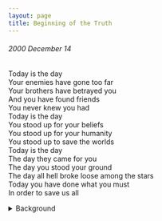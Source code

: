 ```yaml
---
layout: page
title: Beginning of the Truth
---
```


###### 2000 December 14<br>
Today is the day<br>
Your enemies have gone too far<br>
Your brothers have betrayed you<br>
And you have found friends<br>
You never knew you had<br>
Today is the day<br>
You stood up for your beliefs<br>
You stood up for your humanity<br>
You stood up to save the worlds<br>
Today is the day<br>
The day they came for you<br>
The day you stood your ground<br>
The day all hell broke loose among the stars<br>
Today you have done what you must<br>
In order to save us all<br>

<details>
  <summary>Background</summary>
Babylon 5 is my favorite TV series. This was written after watching Season 3, episode 10 "Severed Dreams". This is the most powerful episode in the series.<br>
<br>
"Delenn: Babylon 5 is under our protection. Withdraw or be destroyed! ... Only one human captain has ever survived battle with a Minbari Fleet. He is behind me. You are in front of me. If you value your lives, be somewhere else!"<br>
<br>
See also entry "Babylon 5" 1999 March 12
</details>
